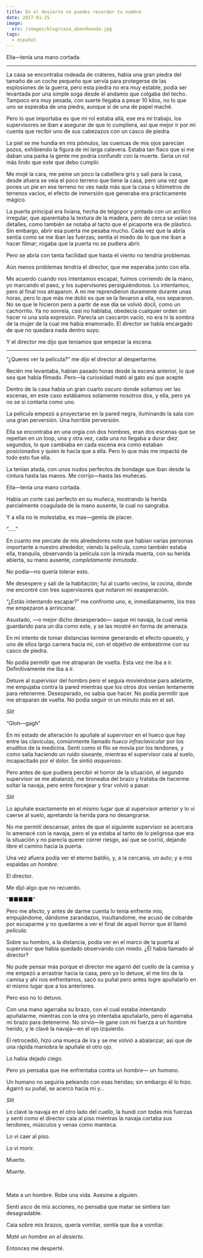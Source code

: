 ```yaml
---
title: En el desierto no puedes recordar tu nombre
date: 2017-01-25
image:
  src: /images/blog/casa_abandonada.jpg
tags:
  - español
---
```

Ella—tenía una mano cortada.

* * *

La casa se encontraba rodeada de cráteres, había una gran piedra del tamaño de un coche pequeño que servía para protegerse de las explosiones de la guerra, pero esta piedra no era muy estable, podía ser levantada por una simple soga desde el andamio que colgaba del techo. Tampoco era muy pesada, con suerte llegaba a pesar 10 kilos, no lo que uno se esperaba de una piedra, aunque si de una de papel maché.

Pero lo que importaba es que mi rol estaba allá, ese era mi trabajo, los supervisores se iban a asegurar de que lo cumpliera, así que mejor ir por mi cuenta que recibir uno de sus cabezazos con un casco de piedra.

La piel se me hundia en mis pómulos, las cuencas de mis ojos parecían pozos, exhibiendo la figura de mi larga calavera. Estaba tan flaco que si me daban una parka la gente me podria confundir con la muerte. Sería un rol más lindo que este que debo cumplir.

Me mojé la cara, me peine un poco la cabellera gris y salí para la casa, desde afuera se veía el poco terreno que tiene la casa, pero una vez que pones un pie en ese terreno no ves nada más que la casa o kilómetros de terrenos vacíos, el efecto de inmersión que generaba era prácticamente mágico.

La puerta principal era liviana, hecha de telgopor y pintada con un acrílico irregular, que aparentaba la textura de la madera, pero de cerca se veían los detalles, como también se notaba al tacto que el picaporte era de plástico. Sin embargo, abrir esa puerta me pesaba mucho. Cada vez que la abría sentía como se me iban las fuerzas; sentía el miedo de lo que me iban a hacer filmar; rogaba que la puerta no se pudiera abrir. 

Pero se abría con tanta facilidad que hasta el viento no tendría problemas.

Aún menos problemas tendría el director, que me esperaba junto con ella.

Me acuerdo cuando nos intentamos escapar, fuimos corriendo de la mano, yo marcando el paso, y los supervisores persiguiéndonos. Lo intentamos, pero al final nos atraparon. A mi me reprendieron duramente durante unas horas, pero lo que más me dolió es que se la llevaron a ella, nos separaron. No se que le hicieron pero a partir de ese día se volvió dócil, como un cachorrito. Ya no sonreía, casi no hablaba, obedecía cualquier orden sin hacer ni una sola expresión. Parecía un cascarón vacío, no era ni la sombra de la mujer de la cual me había enamorado. El director se había encargado de que no quedara nada dentro suyo.

Y el director me dijo que teníamos que empezar la escena.

* * *

“¿Queres ver la película?” me dijo el director al despertarme.

Recién me levantaba, habian pasado horas desde la escena anterior, lo que sea que había filmado. Pero—la curiosidad mató al gato así que acepte.

Dentro de la casa había un gran cuarto oscuro donde solíamos ver las escenas, en este caso estábamos solamente nosotros dos, y ella, pero ya no se si contarla como uno.

La película empezó a proyectarse en la pared negra, iluminando la sala con una gran perversión. Una horrible perversión.

Ella se encontraba en una orgia con dos hombres, eran dos escenas que se repetían en un loop, una y otra vez, cada una no llegaba a durar diez segundos, lo que cambiaba en cada escena era como estaban posicionados y quien le hacía que a ella. Pero lo que más me impactó de todo esto fue ella.

La tenían atada, con unos nudos perfectos de bondage que iban desde la cintura hasta las manos. Me corrijo—hasta las muñecas.

Ella—tenía una mano cortada.

Había un corte casi perfecto en su muñeca, mostrando la herida parcialmente coagulada de la mano ausente, la cual no sangraba.

Y a ella no le molestaba, es mas—gemía de placer.

“.....”

En cuanto me percate de mis alrededores note que habian varias personas importante a nuestro alrededor, viendo la película, como también estaba ella, tranquila, observando la película con la mirada muerta, con su herida abierta, su mano ausente, *completamente inmutada*.

No podía—no quería tolerar esto.

Me desespere y salí de la habitación; fui al cuarto vecino, la cocina, donde me encontré con tres supervisores que notaron mi exasperación.

“¿Estás intentando escapar?” me confronto uno, e, inmediatamente, los tres me empezaron a arrinconar.

Asustado, —o mejor dicho desesperado— saque mi navaja, la cual venía guardando para un día como este, y se las mostré en forma de amenaza.

En mi intento de tomar distancias termine generando el efecto opuesto, y uno de ellos largo carrera hacia mi, con el objetivo de embestirme con su casco de piedra.

No podía permitir que me atraparan de vuelta. Esta vez me iba a ir. Definitivamente me iba a ir.

Detuve al supervisor del hombro pero el seguia moviendose para adelante, me empujaba contra la pared mientras que los otros dos venían lentamente para retenerme. Desesperado, no sabia que hacer. No podia permitir que me atraparan de vuelta. No podia seguir ni un minuto más en el set.

*Slit*

“Gloh—gagh”

En mi estado de alteración lo apuñale al supervisor en el hueco que hay entre las clavículas, comúnmente llamado *hueco infraclavicular* por los eruditos de la medicina. Sentí como el filo se movía por los tendones, y como salía haciendo un ruido siseante, mientras el supervisor caía al suelo, incapacitado por el dolor. Se sintió *asqueroso*.

Pero antes de que pudiera percibir el horror de la situación, el segundo supervisor se me abalanzó, me tironeaba del brazo y trataba de hacerme soltar la navaja, pero entre forcejear y tirar volvió a pasar.

*Slit*

Lo apuñale exactamente en el mismo lugar que al supervisor anterior y lo vi caerse al suelo, apretando la herida para no desangrarse.

No me permití descansar, antes de que el siguiente supervisor se acercara lo amenacé con la navaja, pero el ya estaba al tanto de lo peligrosa que era la situación y no parecía querer correr riesgo, así que se corrió, dejando libre el camino hacia la puerta.

Una vez afuera podía ver el eterno baldío, y, a la cercanía, un auto; y a mis espaldas *un hombre*.

El director.

Me dijó algo que no recuerdo.

“&#9632;&#9632;&#9632;&#9632;&#9632;”

Pero me afecto, y antes de darme cuenta lo tenía enfrente mío, empujándome, dándome zarandazos, insultandome, me acusó de cobarde por escaparme y no quedarme a ver el final de aquel horror que él llamó *película*.

Sobre su hombro, a la distancia, podía ver en el marco de la puerta al supervisor que había quedado observando con miedo. ¿Él había llamado al director?

No pude pensar más porque el director me agarró del cuello de la camisa y me empezó a arrastrar hacia la casa, pero yo lo detuve, el me tiro de la camisa y ahí nos enfrentamos, sacó su puñal pero antes logre apuñalarlo en el mismo lugar que a los anteriores.

Pero eso no lo detuvo.

Con una mano agarraba su brazo, con el cual estaba intentando apuñalarme, mientras con la otra yo intentaba apuñalarlo, pero él agarraba mi brazo para detenerme. No sirvio—le gane con mi fuerza a un hombre herido, y le clavé la navaja—en el ojo izquierdo.

Él retrocedió, hizo una mueca de ira y se me volvió a abalanzar, así que de una rápida maniobra le apuñale el otro ojo.

Lo habia dejado ciego.

Pero yo pensaba que me enfrentaba contra un *hombre*— un *humano*.

Un humano no seguiría peleando con esas heridas; sin embargo él lo hizo. Agarró su puñal, se acerco hacia mi y…

*Slit*

Le clavé la navaja en el otro lado del cuello, la hundí con todas mis fuerzas y sentí como el director caía al piso mientras la navaja cortaba sus tendones, músculos y venas como manteca.

Lo vi caer al piso.

Lo vi morir.

Muerto.

*Muerte*.

<br>

Mate a un hombre. Robe una vida. Asesine a alguien.

Sentí asco de mis acciones, no pensaba que matar se sintiera tan desagradable.

Caía sobre mis brazos, quería vomitar, sentía que iba a vomitar.

*Maté un hombre en el desierto.*

Entonces me desperté.

